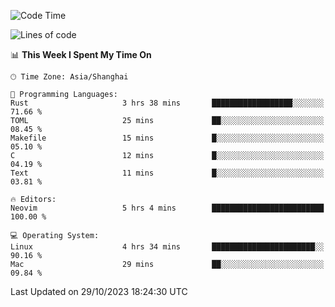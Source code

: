 <!--START_SECTION:waka-->
![Code Time](http://img.shields.io/badge/Code%20Time-1%2C642%20hrs%2037%20mins-blue)

![Lines of code](https://img.shields.io/badge/From%20Hello%20World%20I%27ve%20Written-289.0%20thousand%20lines%20of%20code-blue)

📊 **This Week I Spent My Time On** 

```text
🕑︎ Time Zone: Asia/Shanghai

💬 Programming Languages: 
Rust                     3 hrs 38 mins       ██████████████████░░░░░░░   71.66 % 
TOML                     25 mins             ██░░░░░░░░░░░░░░░░░░░░░░░   08.45 % 
Makefile                 15 mins             █░░░░░░░░░░░░░░░░░░░░░░░░   05.10 % 
C                        12 mins             █░░░░░░░░░░░░░░░░░░░░░░░░   04.19 % 
Text                     11 mins             █░░░░░░░░░░░░░░░░░░░░░░░░   03.81 % 

🔥 Editors: 
Neovim                   5 hrs 4 mins        █████████████████████████   100.00 % 

💻 Operating System: 
Linux                    4 hrs 34 mins       ███████████████████████░░   90.16 % 
Mac                      29 mins             ██░░░░░░░░░░░░░░░░░░░░░░░   09.84 % 
```


 Last Updated on 29/10/2023 18:24:30 UTC
<!--END_SECTION:waka-->
